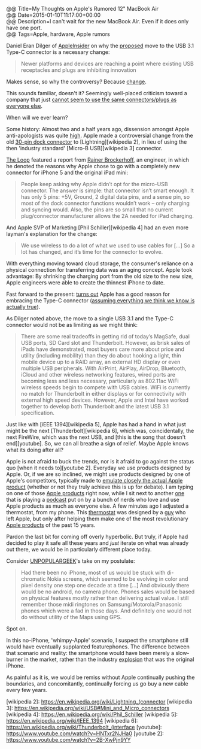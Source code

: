@@ Title=My Thoughts on Apple's Rumored 12" MacBook Air  
@@ Date=2015-01-10T11:17:00+00:00  
@@ Description=I can't wait for the new MacBook Air. Even if it does only have one port.  
@@ Tags=Apple, hardware, Apple rumors  

Daniel Eran Dilger of [AppleInsider][appleinsider] on why the [proposed][9to5mac] move to the USB 3.1 Type-C connector is a necessary change:
>Newer platforms and devices are reaching a point where existing USB receptacles and plugs are inhibiting innovation

Makes sense, so why the controversy? Because [change][sourcesofinsight].

This sounds familiar, doesn't it? Seemingly well-placed criticism toward a company that just [cannot seem to use the same connectors/plugs as everyone else][mashable]. 

When will we ever learn?

Some history: Almost two and a half years ago, dissension amongst Apple anti-apologists was quite [high][chron]. Apple made a controversial change from the old [30-pin dock connector][wikipedia] to [Lightning][wikipedia 2], in lieu of using the then 'industry standard' [Micro-B USB][wikipedia 3] connector. 

[The Loop][loopinsight] featured a report from [Rainer Brockerhoff][twitter], an engineer, in which he denoted the reasons why Apple chose to go with a completely new connector for iPhone 5 and the original iPad mini:
>People keep asking why Apple didn’t opt for the micro-USB connector. The answer is simple: that connector isn’t smart enough. It has only 5 pins: +5V, Ground, 2 digital data pins, and a sense pin, so most of the dock connector functions wouldn’t work – only charging and syncing would. Also, the pins are so small that no current plug/connector manufacturer allows the 2A needed for iPad charging.

And Apple SVP of Marketing [Phil Schiller][wikipedia 4] had an even more layman's explanation for the change:
>We use wireless to do a lot of what we used to use cables for [...] So a lot has changed, and it’s time for the connector to evolve.

With everything moving toward cloud storage, the consumer's reliance on a physical connection for transferring data was an aging concept. Apple took advantage: By shrinking the charging port from the old size to the new size, Apple engineers were able to create the thinnest iPhone to date.

Fast forward to the present: [turns out][pinterest] Apple has a good reason for embracing the Type-C connector ([assuming everything we think we know is actually true][ass]). 

As Dilger noted above, the move to a single USB 3.1 and the Type-C connector would not be as limiting as we might think:
>There are some real tradeoffs in getting rid of today’s MagSafe, dual USB ports, SD Card slot and Thunderbolt. However, as brisk sales of iPads have demonstrated, most buyers care more about price and utility (including mobility) than they do about hooking a light, thin mobile device up to a RAID array, an external HD display or even multiple USB peripherals. With AirPrint, AirPlay, AirDrop, Bluetooth, iCloud and other wireless networking features, wired ports are becoming less and less necessary, particularly as 802.11ac WiFi wireless speeds begin to compete with USB cables. WiFi is currently no match for Thunderbolt in either displays or for connectivity with external high speed devices. However, Apple and Intel have worked together to develop both Thunderbolt and the latest USB 3.1 specification.

Just like with [iEEE 1394][wikipedia 5], Apple has had a hand in what just might be the next [Thunderbolt][wikipedia 6], which was, coincidentally, the next FireWire, which was the next USB, and [this is the song that doesn't end][youtube]. So, we can all breathe a sign of relief. Maybe Apple knows what its doing after all? 

Apple is not afraid to buck the trends, nor is it afraid to go against the status quo [when it needs to][youtube 2]. Everyday we use products designed by Apple. Or, if we are so inclined, we might use products designed by one of Apple's competitors, typically made to [emulate closely the actual Apple product][businessinsider] (whether or not they truly achieve this is up for debate). I am typing on one of those [Apple products][apple] right now, while I sit next to another [one][apple 2] that is playing a [podcast][atp] put on by a bunch of nerds who love and use Apple products as much as everyone else. A few minutes ago I adjusted a thermostat, from my phone. This [thermostat][nest] was designed by a [guy][twitter 2] who left Apple, but only after helping them make one of the most revolutionary [Apple products][apple 3] of the past 15 years.

Pardon the last bit for coming off overly hyperbolic. But truly, if Apple had decided to play it safe all these years and *just* iterate on what was already out there, we would be in particularly different place today. 

Consider [UNPOPULARGEEK][unpopulargeek]'s take on my postulate:
>Had there been no iPhone, most of us would be stuck with di-chromatic Nokia screens, which seemed to be evolving in color and pixel density one step one decade at a time [...] And obviously there would be no android, no camera phone. Phones sales would be based on physical features mostly rather than delivering actual value. I still remember those midi ringtones on Samsung/Motorola/Panasonic phones which were a fad in those days. And definitely one would not do without utility of the Maps using GPS.

Spot on.

In this no-iPhone, 'whimpy-Apple' scenario, I suspect the smartphone still would have eventually supplanted featurephones. The difference between that scenario and reality: the smartphone would have been merely a slow-burner in the market, rather than the industry [explosion][fortune] that was the original iPhone.

As painful as it is, we would be remiss without Apple continually pushing the boundaries, and concomitantly, continually forcing us go buy a new cable every few years.

[9to5mac]: http://9to5mac.com/2015/01/06/macbook-air-12-inch-redesign/
[apple]: https://www.apple.com/macbook-pro/
[apple 2]: https://www.apple.com/iphone
[apple 3]: https://www.apple.com/ipod
[appleinsider]: http://appleinsider.com/articles/15/01/10/apples-rumored-12-inch-macbook-air-appears-to-aggressively-target-mobility-with-usb-31-type-c
[ass]: /2015/1/16/apples-next-major-mac-revealed-the-radically-new-12-inch-macbook-air
[atp]: http://atp.fm
[businessinsider]: http://www.businessinsider.com/xiaomi-copying-apple-2014-7
[chron]: http://blog.chron.com/techblog/2012/10/theres-pain-and-joy-in-apples-new-lightning-connector-and-adapters/
[fortune]: http://fortune.com/2009/03/12/iphone-sales-grew-245-in-2008-gartner/
[loopinsight]: http://www.loopinsight.com/2012/09/14/why-does-the-iphone-5-have-lightning-instead-of-micro-usb/
[mashable]: http://mashable.com/2012/10/29/apple-lightning-micro-usb/
[nest]: http://www.nest.com
[pinterest]: http://pinterest.com/pin/204280533067248191/
[sourcesofinsight]: http://sourcesofinsight.com/why-people-resist-change/
[twitter]: https://twitter.com/rbrockerhoff
[twitter 2]: https://twitter.com/tfadell
[unpopulargeek]: http://unpopulargeek.com/iphone/
[wikipedia]: https://en.wikipedia.org/wiki/Dock_Connector
[wikipedia 2]: https://en.wikipedia.org/wiki/Lightning_(connector
[wikipedia 3]: https://en.wikipedia.org/wiki/USB#Mini_and_Micro_connectors
[wikipedia 4]: https://en.wikipedia.org/wiki/Phil_Schiller
[wikipedia 5]: https://en.wikipedia.org/wiki/IEEE_1394
[wikipedia 6]: https://en.wikipedia.org/wiki/Thunderbolt_(interface
[youtube]: https://www.youtube.com/watch?v=HNTxr2NJHa0
[youtube 2]: https://www.youtube.com/watch?v=2B-XwPjn9YY